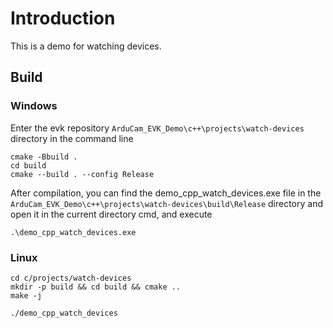 # Introduction

This is a demo for watching devices.

## Build

### Windows

Enter the evk repository `ArduCam_EVK_Demo\c++\projects\watch-devices` directory in the command line

```
cmake -Bbuild .
cd build
cmake --build . --config Release
```

After compilation, you can find the demo_cpp_watch_devices.exe file in the `ArduCam_EVK_Demo\c++\projects\watch-devices\build\Release` directory and open it in the current directory cmd, and execute
```
.\demo_cpp_watch_devices.exe
```

### Linux

```
cd c/projects/watch-devices
mkdir -p build && cd build && cmake ..
make -j

./demo_cpp_watch_devices
```
